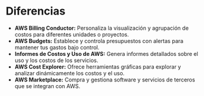 # Diferencias

- **AWS Billing Conductor:** Personaliza la visualización y agrupación de costos para diferentes unidades o proyectos.
- **AWS Budgets:** Establece y controla presupuestos con alertas para mantener tus gastos bajo control.
- **Informes de Costos y Uso de AWS:** Genera informes detallados sobre el uso y los costos de los servicios.
- **AWS Cost Explorer:** Ofrece herramientas gráficas para explorar y analizar dinámicamente los costos y el uso.
- **AWS Marketplace:** Compra y gestiona software y servicios de terceros que se integran con AWS.